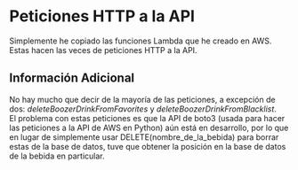 # Peticiones HTTP a la API
Simplemente he copiado las funciones Lambda que he creado en AWS. Estas hacen las veces de peticiones HTTP a la API.

## Información Adicional
No hay mucho que decir de la mayoría de las peticiones, a excepción de dos: _deleteBoozerDrinkFromFavorites_ y _deleteBoozerDrinkFromBlacklist_. <br/>
El problema con estas peticiones es que la API de boto3 (usada para hacer las peticiones a la API de AWS en Python) aún está en desarrollo, por lo que en lugar de simplemente usar DELETE(nombre_de_la_bebida) para borrar estas de la base de datos, tuve que obtener la posición en la base de datos de la bebida en particular.
